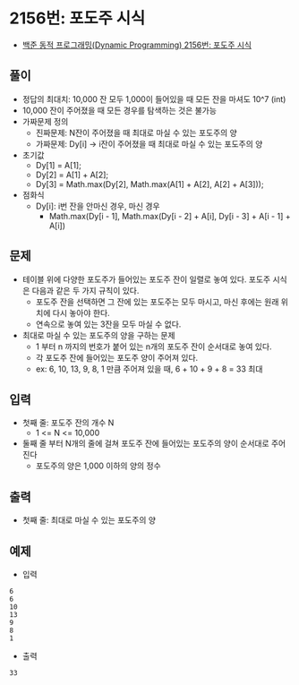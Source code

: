 # 2156번: 포도주 시식
- [백준 동적 프로그래밍(Dynamic Programming) 2156번: 포도주 시식](https://www.acmicpc.net/problem/2156)

## 풀이
- 정답의 최대치: 10,000 잔 모두 1,000이 들어있을 때 모든 잔을 마셔도 10^7 (int)
- 10,000 잔이 주어졌을 때 모든 경우를 탐색하는 것은 불가능
- 가짜문제 정의
  - 진짜문제: N잔이 주어졌을 때 최대로 마실 수 있는 포도주의 양
  - 가짜문제: Dy[i] -> i잔이 주어졌을 때 최대로 마실 수 있는 포도주의 양
- 초기값
  - Dy[1] = A[1];
  - Dy[2] = A[1] + A[2];
  - Dy[3] = Math.max(Dy[2], Math.max(A[1] + A[2], A[2] + A[3]));
- 점화식
  - Dy[i]: i번 잔을 안마신 경우, 마신 경우
    - Math.max(Dy[i - 1],  Math.max(Dy[i - 2] + A[i], Dy[i - 3] + A[i - 1] + A[i])

## 문제
- 테이블 위에 다양한 포도주가 들어있는 포도주 잔이 일렬로 놓여 있다. 포도주 시식은 다음과 같은 두 가지 규칙이 있다.
  - 포도주 잔을 선택하면 그 잔에 있는 포도주는 모두 마시고, 마신 후에는 원래 위치에 다시 놓아야 한다.
  - 연속으로 놓여 있는 3잔을 모두 마실 수 없다.
- 최대로 마실 수 있는 포도주의 양을 구하는 문제 
  - 1 부터 n 까지의 번호가 붙어 있는 n개의 포도주 잔이 순서대로 놓여 있다.
  - 각 포도주 잔에 들어있는 포도주 양이 주어져 있다.
  - ex: 6, 10, 13, 9, 8, 1 만큼 주어져 있을 때, 6 + 10 + 9 + 8 = 33 최대

## 입력
- 첫째 줄: 포도주 잔의 개수 N
  - 1 <= N <= 10,000
- 둘째 줄 부터 N개의 줄에 걸쳐 포도주 잔에 들어있는 포도주의 양이 순서대로 주어진다
  - 포도주의 양은 1,000 이하의 양의 정수

## 출력
- 첫째 줄: 최대로 마실 수 있는 포도주의 양

## 예제
- 입력
```text
6
6
10
13
9
8
1
```
- 출력
```text
33
```